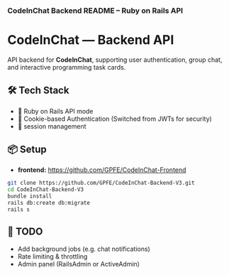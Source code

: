 ### **CodeInChat Backend README – Ruby on Rails API**

# CodeInChat — Backend API

API backend for **CodeInChat**, supporting user authentication, group chat, and interactive programming task cards.

## 🛠️ Tech Stack

- 🧱 Ruby on Rails API mode
- 🍪 Cookie-based Authentication (Switched from JWTs for security)
- 🔐 session management

## 📦 Setup
- **frontend:** https://github.com/GPFE/CodeInChat-Frontend
```bash
git clone https://github.com/GPFE/CodeInChat-Backend-V3.git
cd CodeInChat-Backend-V3
bundle install
rails db:create db:migrate
rails s
```
## 📌 TODO
- Add background jobs (e.g. chat notifications)
- Rate limiting & throttling
- Admin panel (RailsAdmin or ActiveAdmin)
